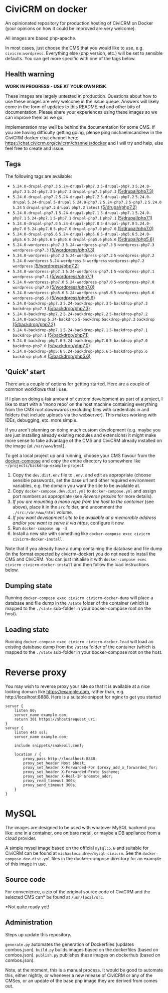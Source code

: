 # CiviCRM on docker

An opinionated repository for production hosting of CiviCRM on Docker (your opinions on how it could be improved are very welcome).

All images are based php-apache.

In most cases, just choose the CMS that you would like to use, e.g. `civicrm:wordpress`. Everything else (php version, etc.) will be set to sensible defaults. You can get more specific with one of the tags below.

## Health warning

**WORK IN PROGRESS - USE AT YOUR OWN RISK**.

These images are largely untested in production. Questions about how to use these images are very welcome in the issue queue. Answers will likely come in the form of updates to this README.md and other bits of documentation. Please share your experiences using these images so we can improve them as we go.

Implementation may well be behind the documentation for some CMS. If you are having difficulty getting going, please ping michaelmcandrew in the CiviCRM docker chat channel here: https://chat.civicrm.org/civicrm/channels/docker and I will try and help, else feel free to create and issue.

## Tags

The following tags are available:

<!---START_TAGS-->

- `5.24.0-drupal-php7.3` `5.24-drupal-php7.3` `5-drupal-php7.3` `5.24.0-php7.3` `5.24-php7.3` `5-php7.3` `drupal-php7.3` `php7.3` [(5/drupal/php7.3)](5/drupal/php7.3)
- `5.24.0-drupal-php7.2` `5.24-drupal-php7.2` `5-drupal-php7.2` `5.24.0-drupal` `5.24-drupal` `5-drupal` `5.24.0-php7.2` `5.24-php7.2` `5-php7.2` `5.24.0` `5.24` `5` `drupal-php7.2` `drupal` `php7.2` `latest` [(5/drupal/php7.2)](5/drupal/php7.2)
- `5.24.0-drupal-php7.1` `5.24-drupal-php7.1` `5-drupal-php7.1` `5.24.0-php7.1` `5.24-php7.1` `5-php7.1` `drupal-php7.1` `php7.1` [(5/drupal/php7.1)](5/drupal/php7.1)
- `5.24.0-drupal-php7.0` `5.24-drupal-php7.0` `5-drupal-php7.0` `5.24.0-php7.0` `5.24-php7.0` `5-php7.0` `drupal-php7.0` `php7.0` [(5/drupal/php7.0)](5/drupal/php7.0)
- `5.24.0-drupal-php5.6` `5.24-drupal-php5.6` `5-drupal-php5.6` `5.24.0-php5.6` `5.24-php5.6` `5-php5.6` `drupal-php5.6` `php5.6` [(5/drupal/php5.6)](5/drupal/php5.6)
- `5.24.0-wordpress-php7.3` `5.24-wordpress-php7.3` `5-wordpress-php7.3` `wordpress-php7.3` [(5/wordpress/php7.3)](5/wordpress/php7.3)
- `5.24.0-wordpress-php7.2` `5.24-wordpress-php7.2` `5-wordpress-php7.2` `5.24.0-wordpress` `5.24-wordpress` `5-wordpress` `wordpress-php7.2` `wordpress` [(5/wordpress/php7.2)](5/wordpress/php7.2)
- `5.24.0-wordpress-php7.1` `5.24-wordpress-php7.1` `5-wordpress-php7.1` `wordpress-php7.1` [(5/wordpress/php7.1)](5/wordpress/php7.1)
- `5.24.0-wordpress-php7.0` `5.24-wordpress-php7.0` `5-wordpress-php7.0` `wordpress-php7.0` [(5/wordpress/php7.0)](5/wordpress/php7.0)
- `5.24.0-wordpress-php5.6` `5.24-wordpress-php5.6` `5-wordpress-php5.6` `wordpress-php5.6` [(5/wordpress/php5.6)](5/wordpress/php5.6)
- `5.24.0-backdrop-php7.3` `5.24-backdrop-php7.3` `5-backdrop-php7.3` `backdrop-php7.3` [(5/backdrop/php7.3)](5/backdrop/php7.3)
- `5.24.0-backdrop-php7.2` `5.24-backdrop-php7.2` `5-backdrop-php7.2` `5.24.0-backdrop` `5.24-backdrop` `5-backdrop` `backdrop-php7.2` `backdrop` [(5/backdrop/php7.2)](5/backdrop/php7.2)
- `5.24.0-backdrop-php7.1` `5.24-backdrop-php7.1` `5-backdrop-php7.1` `backdrop-php7.1` [(5/backdrop/php7.1)](5/backdrop/php7.1)
- `5.24.0-backdrop-php7.0` `5.24-backdrop-php7.0` `5-backdrop-php7.0` `backdrop-php7.0` [(5/backdrop/php7.0)](5/backdrop/php7.0)
- `5.24.0-backdrop-php5.6` `5.24-backdrop-php5.6` `5-backdrop-php5.6` `backdrop-php5.6` [(5/backdrop/php5.6)](5/backdrop/php5.6)

<!---END_TAGS-->

## 'Quick' start

There are a couple of options for getting started. Here are a couple of common workflows that I use.

If I plan on doing a fair amount of custom development as part of a project, I like to start with a 'mono repo' on the host machine containing everything from the CMS root downwards (excluding files with credentials in and folders that include uploads via the webserver). This makes working with IDEs, debugging, etc. more simple.

If you aren't planning on doing much custom development (e.g. maybe you are just installing already existing modules and extensions) it might make more sense to take advantage of the CMS and CiviCRM already installed on the image (at `/var/www/html`).

To get a local project up and running, choose your CMS flavour from the [docker-compose](docker-compose) and copy the entire directory to somewhere like `~/projects/backdrop-example-project`

1. Copy the `dev.dist.env` file to `.env`. and edit as appropriate (choose sensible passwords, set the base url and other required environment variables, e.g. the domain you want the site to be available at.
2. Copy `docker-compose.dev.dist.yml` to `docker-compose.yml` and assign port numbers as appropriate (see _Reverse proxies_ for more details).
3. _If you are mounting a mono repo from the host to the container_ (see above), place it in the `src` folder, and uncomment the `./src:/var/www/html` volume.
4. _If you want development site to be available at a memorable address and/or you want to serve it via https_, configure it now.
5. Run `docker-compose up -d`
6. Install a new site with something like `docker-compose exec civicrm civicrm-docker-install` .

Note that if you already have a dump containing the database and file dump (in the format expected by civicrm-docker) you do not need to install the CMS and CiviCRM. You can just initialise it with `docker-compose exec civicrm civicrm-docker-install` and then follow the load instructions below.

## Dumping state

Running `docker-compose exec civicrm civicrm-docker-dump` will place a database and file dump in the `/state` folder of the container (which is mapped to the `./state` sub-folder in your docker-compose root on the host).

## Loading state

Running `docker-compose exec civicrm civicrm-docker-load` will load an existing database dump from the `/state` folder of the container (which is mapped to the `./state` sub-folder in your docker-compose root on the host.

# Reverse proxy

You may wish to reverse proxy your site so that it is available at a nice looking domain like https://example.com, rather than, e.g. http://localhost:8888. Here is a suitable snippet for nginx to get you started

```
server {
    listen 80;
    server_name example.com;
    return 301 https://$host$request_uri;
}
server {
    listen 443 ssl;
    server_name example.com;

    include snippets/snakeoil.conf;

    location / {
        proxy_pass http://localhost:8888;
        proxy_set_header Host $host;
        proxy_set_header X-Forwarded-For $proxy_add_x_forwarded_for;
        proxy_set_header X-Forwarded-Proto $scheme;
        proxy_set_header X-Real-IP $remote_addr;
	    proxy_read_timeout 300s;
	    proxy_send_timeout 300s;
    }
}
```

# MySQL

The images are designed to be used with whatever MySQL backend you like: one in a container, one on bare metal, or maybe a DB appliance from a cloud provider.

A simple mysql image based on the official `mysql:5.6` and suitable for CiviCRM can be found at `michaelmcandrew/mysql-civicrm`. See the `docker-compose.dev.dist.yml` files in the docker-compose directory for an example of this image in use.

## Source code

For convenience, a zip of the original source code of CiviCRM and the selected CMS can\* be found at `/usr/local/src`.

\*Not quite ready yet!

## Administration

Steps up update this repository.

`generate.py` automates the generation of Dockerfiles (updates combos.json).
`build.py` builds images based on the dockerfiles (based on combos.json).
`publish.py` publishes these images on dockerhub (based on combos.json).

Note, at the moment, this is a manual process. It would be good to automate this, either nightly, or whenever a new release of CiviCRM or any of the CMSes, or an update of the base php image they are derived from comes out.
